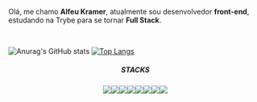 <p>Olá, me chamo <strong>Alfeu Kramer</strong>, atualmente sou desenvolvedor <strong>front-end</strong>, estudando na Trybe para se tornar <strong>Full Stack</strong>.<p />

<br />
<div align="justify">
  
![Anurag's GitHub stats](https://github-readme-stats.vercel.app/api?username=alfeukramer&show_icons=true&theme=dark)
[![Top Langs](https://github-readme-stats.vercel.app/api/top-langs/?username=alfeukramer&layout=compact)](https://github.com/alfeukramer/github-readme-stats)
 </div>
 
 <div align="center">
 <h5>STACKS</h5>

<img src="https://img.shields.io/badge/JavaScript-323330?style=for-the-badge&logo=javascript&logoColor=F7DF1E" /><img src="https://img.shields.io/badge/React-20232A?style=for-the-badge&logo=react&logoColor=61DAFB" /><img src="https://img.shields.io/badge/CSS3-1572B6?style=for-the-badge&logo=css3&logoColor=white" /><img src="https://img.shields.io/badge/HTML5-E34F26?style=for-the-badge&logo=html5&logoColor=white" /><img src="https://img.shields.io/badge/Docker-2CA5E0?style=for-the-badge&logo=docker&logoColor=white" /><img src="https://img.shields.io/badge/Node.js-339933?style=for-the-badge&logo=nodedotjs&logoColor=white" /><img src="https://img.shields.io/badge/MySQL-005C84?style=for-the-badge&logo=mysql&logoColor=white" /><img src="https://img.shields.io/badge/Express.js-000000?style=for-the-badge&logo=express&logoColor=white" />
</div>
